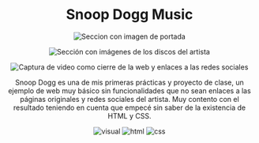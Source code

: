 <div align="center">

<h1>Snoop Dogg Music</h1>

![Seccion con imagen de portada](https://github.com/DavidMachio/Snoop_Dogg_Web/assets/135691621/4bca45a1-7bf3-4c13-8844-1c280c5789c9)

![Sección con imágenes de los discos del artista](https://github.com/DavidMachio/Snoop_Dogg_Web/assets/135691621/cad6347f-7c7a-4f8a-80e2-bc030f06ef5a)

![Captura de video como cierre de la web y enlaces a las redes sociales](https://github.com/DavidMachio/Snoop_Dogg_Web/assets/135691621/32bf3ddd-550f-4dc0-a3ac-369c44488c03)


Snoop Dogg es una de mis primeras prácticas y proyecto de clase, un ejemplo de web muy básico sin funcionalidades que no sean enlaces a las páginas originales y redes sociales del artista.
Muy contento con el resultado teniendo en cuenta que empecé sin saber de la existencia de HTML y CSS.



![visual](https://github.com/DavidMachio/Snoop_Dogg_Web/assets/135691621/c75fcc89-2de9-489a-8c3d-1915d3f4e63a)
![html](https://github.com/DavidMachio/Snoop_Dogg_Web/assets/135691621/9ed5eff1-f21b-4393-8987-361cefac6b83)
![css](https://github.com/DavidMachio/Snoop_Dogg_Web/assets/135691621/8d209a03-4352-44a7-b1f8-2eb6f2e24115)


</div>
